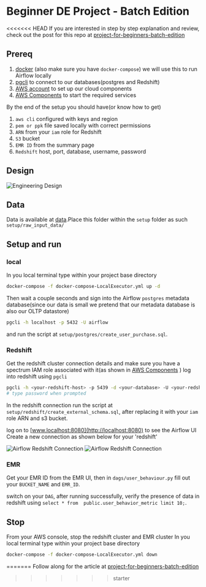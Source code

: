 # Beginner DE Project - Batch Edition

<<<<<<< HEAD
If you are interested in step by step explanation and review, check out the post for this repo at
[project-for-beginners-batch-edition](https://www.startdataengineering.com/post/data-engineering-project-for-beginners-batch-edition)

## Prereq

1. [docker](https://docs.docker.com/get-docker/) (also make sure you have `docker-compose`) we will use this to run Airflow locally
2. [pgcli](https://github.com/dbcli/pgcli) to connect to our databases(postgres and Redshift)
3. [AWS account](https://aws.amazon.com/) to set up our cloud components
4. [AWS Components](https://www.dropbox.com/s/ql8wxqjjcv42065/aws-components-setup.pdf?dl=0) to start the required services

By the end of the setup you should have(or know how to get)

1. `aws cli` configured with keys and region
2. `pem or ppk` file saved locally with correct permissions
3. `ARN` from your `iam` role for Redshift
4. `S3` bucket
5. `EMR ID` from the summary page
6. `Redshift` host, port, database, username, password

## Design

![Engineering Design](assets/images/eng_spec.png)

## Data

Data is available at [data](https://www.dropbox.com/sh/amdyc6z8744hrl5/AAC2Fnbzb_nLhdT2nGjL7-7ta?dl=0).Place this folder within the `setup` folder as such `setup/raw_input_data/`

## Setup and run

### local

In you local terminal type within your project base directory

```bash
docker-compose -f docker-compose-LocalExecutor.yml up -d
```

Then wait a couple seconds and sign into the Airflow `postgres` metadata database(since our data is small we pretend that our metadata database is also our OLTP datastore)

```bash
pgcli -h localhost -p 5432 -U airflow
```

and run the script at `setup/postgres/create_user_purchase.sql`.

### Redshift

Get the redshift cluster connection details and make sure you have a spectrum IAM role associated with it(as shown in [AWS Components](https://www.dropbox.com/s/ql8wxqjjcv42065/aws-components-setup.pdf?dl=0) )
log into redshift using `pgcli`

```bash
pgcli -h <your-redshift-host> -p 5439 -d <your-database> -U <your-redshift-user>
# type password when prompted
```

In the redshift connection run the script at `setup/redshift/create_external_schema.sql`, after replacing it with your `iam` role ARN and s3 bucket.

log on to [www.localhost:8080](http://localhost:8080) to see the Airflow UI
Create a new connection as shown below for your 'redshift'

![Airflow Redshift Connection](assets/images/airflow_rs_1.png)
![Airflow Redshift Connection](assets/images/airflow_rs_2.png)

### EMR

Get your EMR ID from the EMR UI, then in `dags/user_behaviour.py` fill out your `BUCKET_NAME` and `EMR_ID`.

switch on your `DAG`, after running successfully, verify the presence of data in redshift using
`select * from  public.user_behavior_metric limit 10;`.

## Stop

From your AWS console, stop the redshift cluster and EMR cluster
In you local terminal type within your project base directory
```bash
docker-compose -f docker-compose-LocalExecutor.yml down
```
=======
Follow along for the article at [project-for-beginners-batch-edition](https://www.startdataengineering.com/post/data-engineering-project-for-beginners-batch-edition)

>>>>>>> starter
